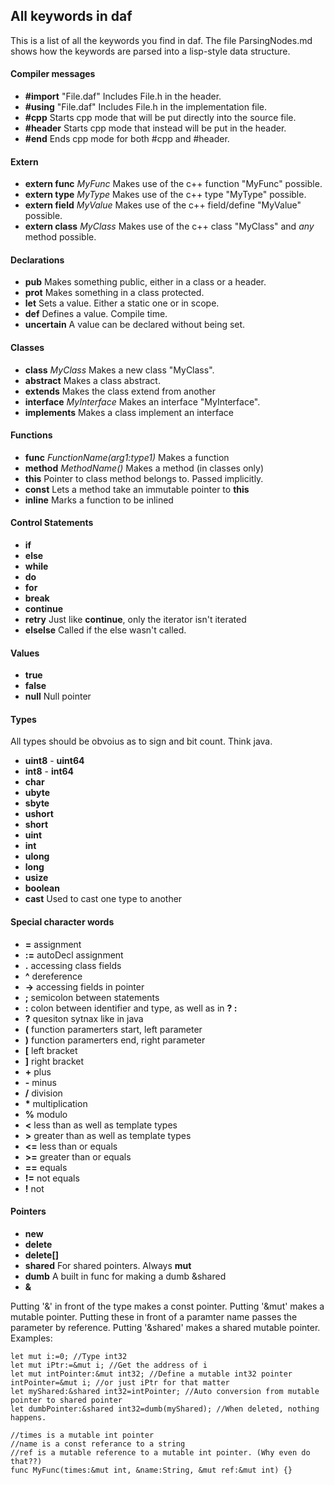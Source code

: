 ## All keywords in daf
This is a list of all the keywords you find in daf. The file ParsingNodes.md shows how the keywords are parsed into a lisp-style data structure.  
  
#### Compiler messages
* **#import** "File.daf"	Includes File.h in the header.
* **#using** "File.daf"		Includes File.h in the implementation file.
* **#cpp**		 						Starts cpp mode that will be put directly into the source file.
* **#header**	Starts cpp mode that instead will be put in the header.
* **#end**								Ends cpp mode for both #cpp and #header.

#### Extern
* **extern func** *MyFunc* Makes use of the c++ function "MyFunc" possible.
* **extern type** *MyType*	Makes use of the c++ type "MyType" possible.
* **extern field** *MyValue*	Makes use of the c++ field/define "MyValue" possible.
* **extern class** *MyClass*	Makes use of the c++ class "MyClass" and *any* method possible.

#### Declarations
* **pub**	Makes something public, either in a class or a header.
* **prot**	Makes something in a class protected.
* **let**	Sets a value. Either a static one or in scope.
* **def**	Defines a value. Compile time.
* **uncertain**	A value can be declared without being set.

#### Classes
* **class** *MyClass*	Makes a new class "MyClass".
* **abstract**	Makes a class abstract.
* **extends**	Makes the class extend from another
* **interface** *MyInterface*	Makes an interface "MyInterface".
* **implements**	Makes a class implement an interface

#### Functions
* **func** *FunctionName(arg1:type1)*	Makes a function
* **method** *MethodName()*	Makes a method (in classes only)
* **this**	Pointer to class method belongs to. Passed implicitly.
* **const**	Lets a method take an immutable pointer to **this**
* **inline** Marks a function to be inlined

#### Control Statements
* **if**
* **else**
* **while**
* **do**
* **for**
* **break**
* **continue**
* **retry**	Just like **continue**, only the iterator isn't iterated
* **elselse**	Called if the else wasn't called.

#### Values
* **true**
* **false**
* **null**	Null pointer

#### Types
All types should be obvoius as to sign and bit count. Think java.

* **uint8** - **uint64**
* **int8**  - **int64**
* **char**
* **ubyte**
* **sbyte**
* **ushort**
* **short**
* **uint**
* **int**
* **ulong**
* **long**
* **usize**
* **boolean**
* **cast** Used to cast one type to another

#### Special character words
* **=** assignment
* **:=** autoDecl assignment
* **.** accessing class fields
* **^** dereference
* **->** accessing fields in pointer
* **;** semicolon between statements
* **:** colon between identifier and type, as well as in **? :**
* **?** quesiton sytnax like in java
* **(** function paramerters start, left parameter
* **)** function paramerters end, right parameter
* **[** left bracket
* **]** right bracket
* **+** plus
* **-** minus
* **/** division
* **\*** multiplication
* **%** modulo
* **<** less than as well as template types
* **>** greater than as well as template types
* **<=** less than or equals
* **>=** greater than or equals
* **==** equals
* **!=** not equals
* **!** not

#### Pointers
* **new**
* **delete**
* **delete[]**
* **shared** For shared pointers. Always **mut**
* **dumb** A built in func for making a dumb &shared
* **&**

Putting '&' in front of the type makes a const pointer.
Putting '&mut' makes a mutable pointer.
Putting these in front of a paramter name passes the parameter by reference.
Putting '&shared' makes a shared mutable pointer.
Examples:
```
let mut i:=0; //Type int32
let mut iPtr:=&mut i; //Get the address of i
let mut intPointer:&mut int32; //Define a mutable int32 pointer
intPointer=&mut i; //or just iPtr for that matter
let myShared:&shared int32=intPointer; //Auto conversion from mutable pointer to shared pointer
let dumbPointer:&shared int32=dumb(myShared); //When deleted, nothing happens.

//times is a mutable int pointer
//name is a const referance to a string
//ref is a mutable reference to a mutable int pointer. (Why even do that??)
func MyFunc(times:&mut int, &name:String, &mut ref:&mut int) {}
```

